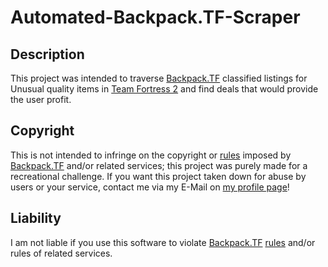 # Automated-Backpack.TF-Scraper
## Description
This project was intended to traverse [Backpack.TF](https://backpack.tf) classified listings for Unusual quality items in [Team Fortress 2](https://store.steampowered.com/app/440/Team_Fortress_2/) and find deals that would provide the user profit.
## Copyright
This is not intended to infringe on the copyright or [rules](https://backpack.tf/rules) imposed by [Backpack.TF](https://backpack.tf) and/or related services; this project was purely made for a recreational challenge. If you want this project taken down for abuse by users or your service, contact me via my E-Mail on [my profile page](https://github.com/maxcruickshanks)!
## Liability
I am not liable if you use this software to violate [Backpack.TF](https://backpack.tf) [rules](https://backpack.tf/rules) and/or rules of related services.
